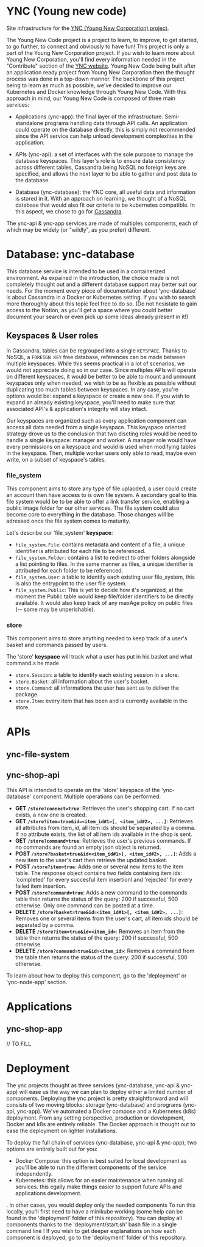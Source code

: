 # YNC (Young new code)

Site infrastructure for the [YNC (Young New Corporation) project](http://88.174.59.203:15779/).

The Young New Code project is a project to learn, to improve, to get started, to go further, to connect and obviously to have fun! This project is only a part of the Young New Corporation project. If you wish to learn more about Young New Corporation, you'll find every information needed in the "Contribute" section of the [YNC website](http://88.174.59.203:15779/). Young New Code being built after an application ready project from Young New Corporation then the thought process was done in a top-down manner. The backbone of this project being to learn as much as possible, we've decided to improve our Kubernetes and Docker knowledge through Young New Code. With this approach in mind, our Young New Code is composed of three main services:

- Applications (ync-app): the final layer of the infrastructure. Semi-standalone programs handling data through API calls. An application could operate on the database directly, this is simply not recommended since the API service can help unload development complexities in the application.

- APIs (ync-api): a set of interfaces with the sole purpose to manage the database keyspaces. This layer's role is to ensure data consistency across different tables, Cassandra being NoSQL no foreign keys are specified, and allows the next layer to be able to gather and post data to the database.

- Database (ync-database): the YNC core, all useful data and information is stored in it. With an approach on learning, we thought of a NoSQL database that would also fit our criteria to be kubernetes compatible. In this aspect, we chose to go for [Cassandra](https://cassandra.apache.org/_/index.html).

The ync-api & ync-app services are made of multiples components, each of which may be widely (or "wildly", as you prefer) different.

# Database: ync-database

This database service is intended to be used in a containerized environment. As expained in the introduction, the choice made is not completely thought out and a different database support may better suit our needs. For the moment every piece of documentation about 'ync-database' is about Cassandra in a Docker or Kubernetes setting. If you wish to search more thoroughly about this topic feel free to do so. (Do not hesistate to gain access to the Notion, as you'll get a space where you could better document your search or even pick up some ideas already present in it!)

## Keyspaces & User roles

In Cassandra, tables can be regrouped into a single `KEYSPACE`. Thanks to NoSQL, a `FOREIGN KEY` free database, references can be made between multiple keyspaces. While this seems practical in a lot of scenarios, we would not appreciate doing so in our case. Since multiples APIs will operate on different keyspaces, it would be better to be able to mount and unmount keyspaces only when needed, we wish to be as flexible as possible without duplicating too much tables between keyspaces. In any case, you're options would be: expand a keyspace or create a new one. If you wish to expand an already existing keyspace, you'll need to make sure that associated API's & application's integrity will stay intact.

Our keyspaces are organized such as every application component can access all data needed from a single keyspace. This keyspace oriented strategy drove us to the conclusion that two discting roles would be need to handle a single keyspace: manager and worker. A manager role would have every permissions on a keyspace and would is used when modifying tables in the keyspace. Then, multiple worker users only able to read, maybe even write, on a subset of keyspace's tables.

### file_system

This component aims to store any type of file uplaoded, a user could create an account then have access to is own file system. A secondary goal to this file system would be to be able to offer a link transfer service, enabling a public image folder for our other services. The file system could also become core to everything in the database. Those changes will be adressed once the file system comes to maturity.

Let's describe our 'file_system' __keyspace__:

- `file_system.File`: contains metadata and content of a file, a unique identifier is attributed for each file to be referenced.
- `file_system.Folder`: contains a list to redirect to other folders alongside a list pointing to files. In the same manner as files, a unique identifier is attributed for each folder to be referenced.
- `file_system.User`: a table to identify each existing user file_system, this is also the entrypoint to the user file system.
- `file_system.Public`: This is yet to decide how it's organized, at the moment the Public table would keep file/folder identifiers to be directly available. It would also keep track of any maxAge policy on public files (-- some may be unperishable).

### store

This component aims to store anything needed to keep track of a user's basket and commands passed by users. 

The 'store' __keyspace__ will track what a user has put in his basket and what command.s he made

- `store.Session`: a table to identify each existing session in a store.
- `store.Basket`: all information about the user's basket.
- `store.Command`: all informations the user has sent us to deliver the package.
- `store.Item`: every item that has been and is currently available in the store.

# APIs

## ync-file-system

## ync-shop-api

This API is intended to operate on the 'store' keyspace of the 'ync-database' component. Multiple operations can be performed:

- **GET `/store?connect=true`**: Retrieves the user's shopping cart. If no cart exists, a new one is created.
- **GET `/store?item=true&id=<item_id#1>[, <item_id#2>, ...]`**: Retrieves all attributes from item_id, all item ids should be separated by a comma. If no attribute exists, the list of all item ids available in the shop is sent.
- **GET `/store?command=true`**: Retrieves the user's previous commands. If no commands are found an empty json object is returned.
- **POST `/store?basket=true&id=<item_id#1>[, <item_id#2>, ...]`**: Adds a new item to the user's cart then retrieve the updated basket.
- **POST `/store?item=true`**: Adds one or several new items to the item table. The response object contains two fields containing item ids: 'completed' for every succesful item insertionl and 'rejected' for every failed item insertion.
- **POST `/store?command=true`**: Adds a new command to the commands table then returns the status of the query: 200 if successful, 500 otherwise. Only one command can be posted at a time.
- **DELETE `/store?basket=true&id=<item_id#1>[, <item_id#2>, ...]`**: Removes one or several items from the user's cart, all item ids should be separated by a comma.
- **DELETE `/store?item=true&id=<item_id>`**: Removes an item from the table then returns the status of the query: 200 if successful, 500 otherwise.
- **DELETE `/store?command=true&id=<item_id>`**: Removes a command from the table then returns the status of the query: 200 if successful, 500 otherwise.

To learn about how to deploy this component, go to the 'deployment' or 'ync-node-app' section.

# Applications

## ync-shop-app

// TO FILL

# Deployment

The ync projects thought as three services (ync-database, ync-api & ync-app) will ease us the way we can plan to deploy either a limited number of components. Deploying the ync project is pretty straightforward and will consists of two moving blocks: storage (ync-database) and programs (ync-api, ync-app). We've automated a Docker compose and a Kubernetes (k8s) deployment. From any setting perspective, production or development, Docker and k8s are entirely reliable. The Docker approach is thought out to ease the deployment on lighter installations.

To deploy the full chain of services (ync-database, ync-api & ync-app),  two options are entirely built out for you:

- Docker Compose: this option is best suited for local development as you'll be able to run the different components of the service independently.
- Kubernetes: this allows for an easier maintenance when running all services. this egally make things easier to support future APIs and applications development. 

. In other cases, you would deploy only the needed components
To run this locally, you'll first need to have a minikube working (some help can be found in the 'deployment' folder of this repository). You can deploy all components thanks to the 'deployment/start.sh' bash file in a single command line ! If you wish to get deeper explanations on how each component is deployed, go to the 'deployment' folder of this repository.